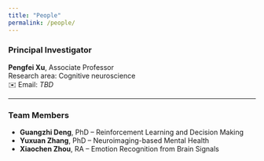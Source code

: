 ```yaml
---
title: "People"
permalink: /people/
---
```


### Principal Investigator

**Pengfei Xu**, Associate Professor  
Research area: Cognitive neuroscience  
✉️ Email: _TBD_

---

### Team Members

- **Guangzhi Deng**, PhD – Reinforcement Learning and Decision Making  
- **Yuxuan Zhang**, PhD – Neuroimaging-based Mental Health  
- **Xiaochen Zhou**, RA – Emotion Recognition from Brain Signals
